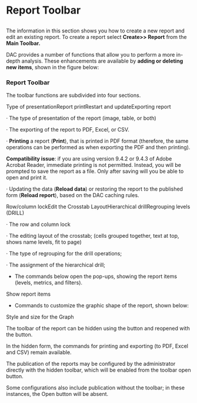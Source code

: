 # Report Toolbar

## 

The information in this section shows you how to create a new report and edit an existing report. To create a report select **Create&gt;&gt; Report** from the **Main Toolbar.**

DAC provides a number of functions that allow you to perform a more in-depth analysis. These enhancements are available by **adding or deleting new items**, shown in the figure below:



### Report Toolbar

The toolbar functions are subdivided into four sections.

Type of presentationReport printRestart and updateExporting report

·        The type of presentation of the report \(image, table, or both\)

·        The exporting of the report to PDF, Excel, or CSV.

·        **Printing** a report \(**Print**\), that is printed in PDF format \(therefore, the same operations can be performed as when exporting the PDF and then printing\).

**Compatibility issue**: if you are using version 9.4.2 or 9.4.3 of Adobe Acrobat Reader, immediate printing is not permitted. Instead, you will be prompted to save the report as a file. Only after saving will you be able to open and print it.

·        Updating the data \(**Reload data**\) or restoring the report to the published form \(**Reload report**\), based on the DAC caching rules.

Row/column lockEdit the Crosstab LayoutHierarchical drillRegrouping levels \(DRILL\)

·        The row and column lock

·        The editing layout of the crosstab; \(cells grouped together, text at top, shows name levels, fit to page\)

·        The type of regrouping for the drill operations;

·        The assignment of the hierarchical drill;

* The commands below open the pop-ups, showing the report items \(levels, metrics, and filters\).

Show report items

* Commands to customize the graphic shape of the report, shown below:

Style and size for the Graph

The toolbar of the report can be hidden using the button and reopened with the button.

In the hidden form, the commands for printing and exporting \(to PDF, Excel and CSV\) remain available.

The publication of the reports may be configured by the administrator directly with the hidden toolbar, which will be enabled from the toolbar open button.

Some configurations also include publication without the toolbar; in these instances, the Open button will be absent.  



